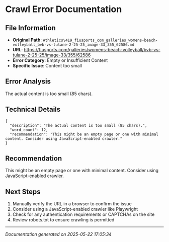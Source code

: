 # Crawl Error Documentation

## File Information
- **Original Path**: `Athletics\419_fiusports_com_galleries_womens-beach-volleyball_bvb-vs-tulane-2-25-25_image-33_355_62586.md`
- **URL**: https://fiusports.com/galleries/womens-beach-volleyball/bvb-vs-tulane-2-25-25/image-33/355/62586
- **Error Category**: Empty or Insufficient Content
- **Specific Issue**: Content too small

## Error Analysis
The actual content is too small (85 chars).

## Technical Details
```
{
  "description": "The actual content is too small (85 chars).",
  "word_count": 12,
  "recommendation": "This might be an empty page or one with minimal content. Consider using JavaScript-enabled crawler."
}
```

## Recommendation
This might be an empty page or one with minimal content. Consider using JavaScript-enabled crawler.

## Next Steps
1. Manually verify the URL in a browser to confirm the issue
2. Consider using a JavaScript-enabled crawler like Playwright
3. Check for any authentication requirements or CAPTCHAs on the site
4. Review robots.txt to ensure crawling is permitted

---
*Documentation generated on 2025-05-22 17:05:34*
